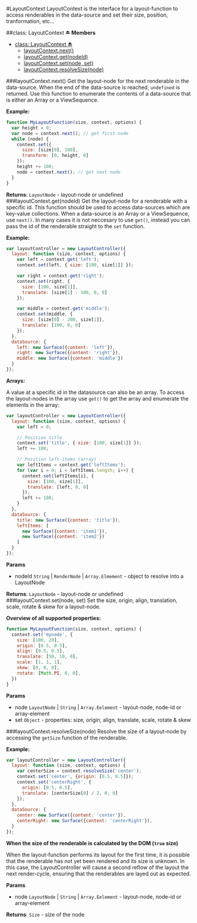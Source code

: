 <a name="module_LayoutContext"></a>
#LayoutContext
LayoutContext is the interface for a layout-function to access
renderables in the data-source and set their size, position, tranformation, etc...

<a name="exp_module_LayoutContext"></a>
##class: LayoutContext ⏏
**Members**

* [class: LayoutContext ⏏](#exp_module_LayoutContext)
  * [layoutContext.next()](#module_LayoutContext#next)
  * [layoutContext.get(nodeId)](#module_LayoutContext#get)
  * [layoutContext.set(node, set)](#module_LayoutContext#set)
  * [layoutContext.resolveSize(node)](#module_LayoutContext#resolveSize)

<a name="module_LayoutContext#next"></a>
###layoutContext.next()
Get the layout-node for the next renderable in the data-source. When
the end of the data-source is reached, `undefined` is returned.
Use this function to enumerate the contents of a data-source that is
either an Array or a ViewSequence.

**Example:**

```javascript
function MyLayoutFunction(size, context, options) {
  var height = 0;
  var node = context.next(); // get first node
  while (node) {
    context.set({
      size: [size[0], 100],
      transform: [0, height, 0]
    });
    height += 100;
    node = context.next(); // get next node
  }
}
```

**Returns**: `LayoutNode` - layout-node or undefined  
<a name="module_LayoutContext#get"></a>
###layoutContext.get(nodeId)
Get the layout-node for a renderable with a specific id. This function
should be used to access data-sources which are key-value collections.
When a data-source is an Array or a ViewSequence, use `next()`.
In many cases it is not neccesary to use `get()`, instead you can pass
the id of the renderable straight to the `set` function.

**Example:**

```javascript
var layoutController = new LayoutController({
  layout: function (size, context, options) {
    var left = context.get('left');
    context.set(left, { size: [100, size[1]] });

    var right = context.get('right');
    context.set(right, {
      size: [100, size[1]],
      translate: [size[1] - 100, 0, 0]
    });

    var middle = context.get('middle');
    context.set(middle, {
      size: [size[0] - 200, size[1]],
      translate: [100, 0, 0]
    });
  },
  dataSource: {
    left: new Surface({content: 'left'}),
    right: new Surface({content: 'right'}),
    middle: new Surface({content: 'middle'})
  }
});
```

**Arrays:**

A value at a specific id in the datasource can also be an array. To access the
layout-nodes in the array use `get()` to get the array and enumerate the
elements in the array:

```javascript
var layoutController = new LayoutController({
  layout: function (size, context, options) {
    var left = 0;

    // Position title
    context.set('title', { size: [100, size[1]] });
    left += 100;

    // Position left-items (array)
    var leftItems = context.get('leftItems');
    for (var i = 0; i < leftItems.length; i++) {
      context.set(leftItems[i], {
        size: [100, size[1]],
        translate: [left, 0, 0]
      });
      left += 100;
    }
  },
  dataSource: {
    title: new Surface({content: 'title'}),
    leftItems: [
      new Surface({content: 'item1'}),
      new Surface({content: 'item2'})
    ]
  }
});
```

**Params**

- nodeId `String` | `RenderNode` | `Array.Elmement` - object to resolve into a LayoutNode  

**Returns**: `LayoutNode` - layout-node or undefined  
<a name="module_LayoutContext#set"></a>
###layoutContext.set(node, set)
Set the size, origin, align, translation, scale, rotate & skew for a layout-node.

**Overview of all supported properties:**

```javascript
function MyLayoutFunction(size, context, options) {
  context.set('mynode', {
    size: [100, 20],
    origin: [0.5, 0.5],
    align: [0.5, 0.5],
    translate: [50, 10, 0],
    scale: [1, 1, 1],
    skew: [0, 0, 0],
    rotate: [Math.PI, 0, 0],
  })
}
```

**Params**

- node `LayoutNode` | `String` | `Array.Eelement` - layout-node, node-id or array-element  
- set `Object` - properties: size, origin, align, translate, scale, rotate & skew  

<a name="module_LayoutContext#resolveSize"></a>
###layoutContext.resolveSize(node)
Resolve the size of a layout-node by accessing the `getSize` function
of the renderable.

**Example:**

```javascript
var layoutController = new LayoutController({
  layout: function (size, context, options) {
    var centerSize = context.resolveSize('center');
    context.set('center', {origin: [0.5, 0.5]});
    context.set('centerRight', {
      origin: [0.5, 0.5],
      translate: [centerSize[0] / 2, 0, 0]
    });
  },
  dataSource: {
    center: new Surface({content: 'center'}),
    centerRight: new Surface({content: 'centerRight'}),
  }
});
```

**When the size of the renderable is calculated by the DOM (`true` size)**

When the layout-function performs its layout for the first time, it is
possible that the renderable has not yet been rendered and its size
is unknown. In this case, the LayoutController will cause a second
reflow of the layout the next render-cycle, ensuring that the renderables
are layed out as expected.

**Params**

- node `LayoutNode` | `String` | `Array.Eelement` - layout-node, node-id or array-element  

**Returns**: `Size` - size of the node  
